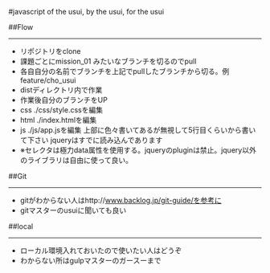 #javascript of the usui, by the usui, for the usui

##Flow
***

- リポジトリをclone
- 課題ごとにmission_01 みたいなブランチを切るのでpull
- 各自自分の名前でブランチを上記でpullしたブランチから切る。例 feature/cho_usui
- distディレクトリ内で作業
- 作業後自分のブランチをUP
- css ./css/style.cssを編集
- html ./index.htmlを編集
- js ./js/app.jsを編集 上部に色々書いてあるが無視して5行目くらいから書いて下さい jqueryはすでに読み込んであります
- ※セレクタは極力data属性を使用する。jqueryのpluginは禁止。jquery以外のライブラリは自由に使って良い。

##Git
***

- gitがわからない人はhttp://www.backlog.jp/git-guide/を参考に
- gitマスターのusuiに聞いても良い


##local
***

- ローカル環境入れておいたので使いたい人はどうぞ
- わからない所はgulpマスターのガースーまで


